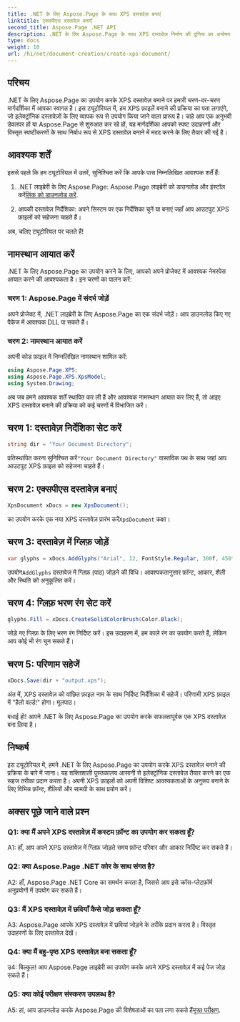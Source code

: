 ```yaml
---
title: .NET के लिए Aspose.Page के साथ XPS दस्तावेज़ बनाएं
linktitle: एक्सपीएस दस्तावेज़ बनाएँ
second_title: Aspose.Page .NET API
description: .NET के लिए Aspose.Page के साथ XPS दस्तावेज़ निर्माण की दुनिया का अन्वेषण करें। आसानी से इलेक्ट्रॉनिक दस्तावेज़ तैयार करने के लिए हमारी चरण-दर-चरण मार्गदर्शिका का पालन करें।
type: docs
weight: 10
url: /hi/net/document-creation/create-xps-document/
---
```

## परिचय

.NET के लिए Aspose.Page का उपयोग करके XPS दस्तावेज़ बनाने पर हमारी चरण-दर-चरण मार्गदर्शिका में आपका स्वागत है। इस ट्यूटोरियल में, हम XPS फ़ाइलें बनाने की प्रक्रिया का पता लगाएंगे, जो इलेक्ट्रॉनिक दस्तावेज़ों के लिए व्यापक रूप से उपयोग किया जाने वाला प्रारूप है। चाहे आप एक अनुभवी डेवलपर हों या Aspose.Page से शुरुआत कर रहे हों, यह मार्गदर्शिका आपको स्पष्ट उदाहरणों और विस्तृत स्पष्टीकरणों के साथ निर्बाध रूप से XPS दस्तावेज़ बनाने में मदद करने के लिए तैयार की गई है।

## आवश्यक शर्तें

इससे पहले कि हम ट्यूटोरियल में उतरें, सुनिश्चित करें कि आपके पास निम्नलिखित आवश्यक शर्तें हैं:

1.  .NET लाइब्रेरी के लिए Aspose.Page: Aspose.Page लाइब्रेरी को डाउनलोड और इंस्टॉल करें[लिंक को डाउनलोड करें](https://releases.aspose.com/page/net/).

2. आपकी दस्तावेज़ निर्देशिका: अपने सिस्टम पर एक निर्देशिका चुनें या बनाएं जहाँ आप आउटपुट XPS फ़ाइलों को सहेजना चाहते हैं।

अब, चलिए ट्यूटोरियल पर चलते हैं!

## नामस्थान आयात करें

.NET के लिए Aspose.Page का उपयोग करने के लिए, आपको अपने प्रोजेक्ट में आवश्यक नेमस्पेस आयात करने की आवश्यकता है। इन चरणों का पालन करें:

### चरण 1: Aspose.Page में संदर्भ जोड़ें

अपने प्रोजेक्ट में, .NET लाइब्रेरी के लिए Aspose.Page का एक संदर्भ जोड़ें। आप डाउनलोड किए गए पैकेज में आवश्यक DLL पा सकते हैं।

### चरण 2: नामस्थान आयात करें

अपनी कोड फ़ाइल में निम्नलिखित नामस्थान शामिल करें:

```csharp
using Aspose.Page.XPS;
using Aspose.Page.XPS.XpsModel;
using System.Drawing;
```

अब जब हमने आवश्यक शर्तें स्थापित कर ली हैं और आवश्यक नामस्थान आयात कर लिए हैं, तो आइए XPS दस्तावेज़ बनाने की प्रक्रिया को कई चरणों में विभाजित करें।

## चरण 1: दस्तावेज़ निर्देशिका सेट करें

```csharp
string dir = "Your Document Directory";
```

 प्रतिस्थापित करना सुनिश्चित करें`"Your Document Directory"` वास्तविक पथ के साथ जहां आप आउटपुट XPS फ़ाइल को सहेजना चाहते हैं।

## चरण 2: एक्सपीएस दस्तावेज़ बनाएं

```csharp
XpsDocument xDocs = new XpsDocument();
```

 का उपयोग करके एक नया XPS दस्तावेज़ प्रारंभ करें`XpsDocument` कक्षा।

## चरण 3: दस्तावेज़ में ग्लिफ़ जोड़ें

```csharp
var glyphs = xDocs.AddGlyphs("Arial", 12, FontStyle.Regular, 300f, 450f, "Hello World!");
```

 उपयोग`AddGlyphs` दस्तावेज़ में ग्लिफ़ (पाठ) जोड़ने की विधि। आवश्यकतानुसार फ़ॉन्ट, आकार, शैली और स्थिति को अनुकूलित करें।

## चरण 4: ग्लिफ़ भरण रंग सेट करें

```csharp
glyphs.Fill = xDocs.CreateSolidColorBrush(Color.Black);
```

जोड़े गए ग्लिफ़ के लिए भरण रंग निर्दिष्ट करें। इस उदाहरण में, हम काले रंग का उपयोग करते हैं, लेकिन आप कोई भी रंग चुन सकते हैं।

## चरण 5: परिणाम सहेजें

```csharp
xDocs.Save(dir + "output.xps");
```

अंत में, XPS दस्तावेज़ को वांछित फ़ाइल नाम के साथ निर्दिष्ट निर्देशिका में सहेजें। परिणामी XPS फ़ाइल में "हैलो वर्ल्ड!" होगा। मूलपाठ।

बधाई हो! आपने .NET के लिए Aspose.Page का उपयोग करके सफलतापूर्वक एक XPS दस्तावेज़ बना लिया है।

## निष्कर्ष

इस ट्यूटोरियल में, हमने .NET के लिए Aspose.Page का उपयोग करके XPS दस्तावेज़ बनाने की प्रक्रिया के बारे में जाना। यह शक्तिशाली पुस्तकालय आसानी से इलेक्ट्रॉनिक दस्तावेज़ तैयार करने का एक सहज तरीका प्रदान करता है। अपनी XPS फ़ाइलों को अपनी विशिष्ट आवश्यकताओं के अनुरूप बनाने के लिए विभिन्न फ़ॉन्ट, शैलियों और सामग्री के साथ प्रयोग करें।

## अक्सर पूछे जाने वाले प्रश्न

### Q1: क्या मैं अपने XPS दस्तावेज़ में कस्टम फ़ॉन्ट का उपयोग कर सकता हूँ?

A1: हाँ, आप अपने XPS दस्तावेज़ में ग्लिफ़ जोड़ते समय फ़ॉन्ट परिवार और आकार निर्दिष्ट कर सकते हैं।

### Q2: क्या Aspose.Page .NET कोर के साथ संगत है?

A2: हाँ, Aspose.Page .NET Core का समर्थन करता है, जिससे आप इसे क्रॉस-प्लेटफ़ॉर्म अनुप्रयोगों में उपयोग कर सकते हैं।

### Q3: मैं XPS दस्तावेज़ में छवियाँ कैसे जोड़ सकता हूँ?

A3: Aspose.Page आपके XPS दस्तावेज़ में छवियां जोड़ने के तरीके प्रदान करता है। विस्तृत उदाहरणों के लिए दस्तावेज़ देखें।

### Q4: क्या मैं बहु-पृष्ठ XPS दस्तावेज़ बना सकता हूँ?

उ4: बिल्कुल! आप Aspose.Page लाइब्रेरी का उपयोग करके अपने XPS दस्तावेज़ में कई पेज जोड़ सकते हैं।

### Q5: क्या कोई परीक्षण संस्करण उपलब्ध है?

 A5: हां, आप डाउनलोड करके Aspose.Page की विशेषताओं का पता लगा सकते हैं[मुफ्त परीक्षण](https://releases.aspose.com/).